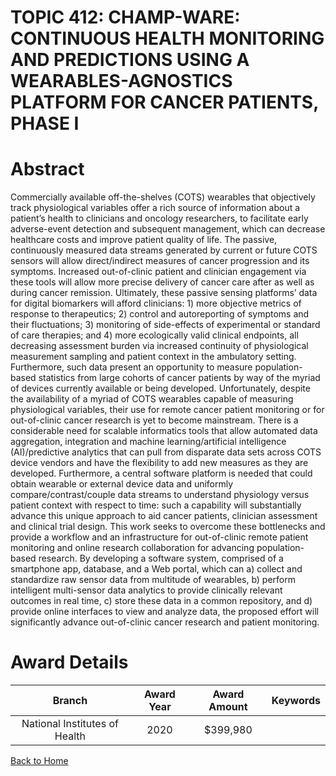 
TOPIC 412: CHAMP-WARE: CONTINUOUS HEALTH MONITORING AND PREDICTIONS USING A WEARABLES-AGNOSTICS PLATFORM FOR CANCER PATIENTS, PHASE I
=====================================================================================================================================

# Abstract


Commercially available off-the-shelves (COTS) wearables that objectively track physiological variables offer a rich source of information about a patient’s health to clinicians and oncology researchers, to facilitate early adverse-event detection and subsequent management, which can decrease healthcare costs and improve patient quality of life. The passive, continuously measured data streams generated by current or future COTS sensors will allow direct/indirect measures of cancer progression and its symptoms. Increased out-of-clinic patient and clinician engagement via these tools will allow more precise delivery of cancer care after as well as during cancer remission. Ultimately, these passive sensing platforms’ data for digital biomarkers will afford clinicians: 1) more objective metrics of response to therapeutics; 2) control and autoreporting of symptoms and their fluctuations; 3) monitoring of side-effects of experimental or standard of care therapies; and 4) more ecologically valid clinical endpoints, all decreasing assessment burden via increased continuity of physiological measurement sampling and patient context in the ambulatory setting. Furthermore, such data present an opportunity to measure population-based statistics from large cohorts of cancer patients by way of the myriad of devices currently available or being developed. Unfortunately, despite the availability of a myriad of COTS wearables capable of measuring physiological variables, their use for remote cancer patient monitoring or for out-of-clinic cancer research is yet to become mainstream. There is a considerable need for scalable informatics tools that allow automated data aggregation, integration and machine learning/artificial intelligence (AI)/predictive analytics that can pull from disparate data sets across COTS device vendors and have the flexibility to add new measures as they are developed. Furthermore, a central software platform is needed that could obtain wearable or external device data and uniformly compare/contrast/couple data streams to understand physiology versus patient context with respect to time: such a capability will substantially advance this unique approach to aid cancer patients, clinician assessment and clinical trial design. This work seeks to overcome these bottlenecks and provide a workflow and an infrastructure for out-of-clinic remote patient monitoring and online research collaboration for advancing population-based research. By developing a software system, comprised of a smartphone app, database, and a Web portal, which can a) collect and standardize raw sensor data from multitude of wearables, b) perform intelligent multi-sensor data analytics to provide clinically relevant outcomes in real time, c) store these data in a common repository, and d) provide online interfaces to view and analyze data, the proposed effort will significantly advance out-of-clinic cancer research and patient monitoring.  

# Award Details

|Branch|Award Year|Award Amount|Keywords|
| :---: | :---: | :---: | :---: |
|National Institutes of Health|2020|$399,980||
  
  


[Back to Home](https://github.com/chrischow/dod_sbir_awards#921)